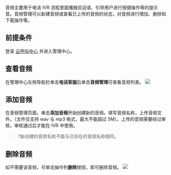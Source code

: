 音频主要用于电话 IVR 流程里面播报欢迎语、引导用户进行按键操作等的提示音。音频管理可以新建音频或查看已上传的音频的状态，对音频进行增加、删除和下载操作等。

## 前提条件
登录 [云呼叫中心](https://tccc.qcloud.com/login) 并进入管理中心。
## 查看音频
在管理中心左侧导航栏单击**电话客服**后单击**音频管理**可查看音频列表。
![](https://main.qcloudimg.com/raw/fcaa48b08e1f5fb8f2fc82e57f35a4d7.png)

## 添加音频
在音频管理页面，单击**添加音频**开始创建新的音频。填写音频名称，上传音频文件。（文件仅支持 wav 与 mp3 格式，最大不能超过 5M）。上传的音频需要经过审核，审核通过后才能在 IVR 中使用。
>?新创建的音频名称不能与已存在的音频名称相同。
>

## 删除音频
如不需要该音频，可单击操作列**删除**按钮，即可删除音频。
![](https://main.qcloudimg.com/raw/a939166a8f0380f67a69cb2343fd5d7f.png)

